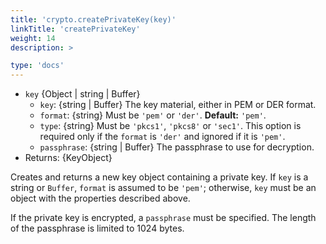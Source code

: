 ```yaml
---
title: 'crypto.createPrivateKey(key)'
linkTitle: 'createPrivateKey'
weight: 14
description: >

type: 'docs'
---
```


<!-- YAML
added: v11.6.0
-->

- `key` {Object | string | Buffer}
  - `key`: {string | Buffer} The key material, either in PEM or DER format.
  - `format`: {string} Must be `'pem'` or `'der'`. **Default:** `'pem'`.
  - `type`: {string} Must be `'pkcs1'`, `'pkcs8'` or `'sec1'`. This option is
    required only if the `format` is `'der'` and ignored if it is `'pem'`.
  - `passphrase`: {string | Buffer} The passphrase to use for decryption.
- Returns: {KeyObject}

Creates and returns a new key object containing a private key. If `key` is a
string or `Buffer`, `format` is assumed to be `'pem'`; otherwise, `key`
must be an object with the properties described above.

If the private key is encrypted, a `passphrase` must be specified. The length
of the passphrase is limited to 1024 bytes.
